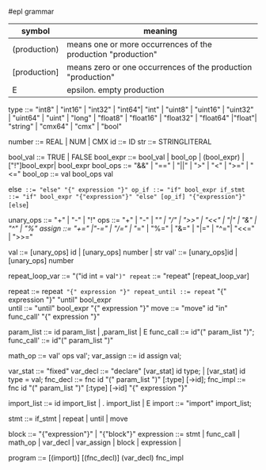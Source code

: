 #epl grammar

|symbol | meaning|
|--|--|
|(production) | means one or more occurrences of the production "production"|
|[production] | means zero or one occurrences of the production "production"|
|E|epsilon. empty production |

type ::= "int8" | "int16" | "int32" | "int64"| "int" | "uint8" | "uint16" | "uint32" | "uint64" | "uint" | "long" | "float8" | "float16" | "float32" | "float64" |"float"| "string" | "cmx64" | "cmx" | "bool"

number ::= REAL | NUM | CMX
id ::= ID
str ::= STRINGLITERAL

bool_val ::= TRUE | FALSE
bool_expr ::= bool_val | bool_op | (bool_expr) | ["!"]bool_expr| bool_expr
bool_ops ::= "&&" | "==" | "||" | ">" | "<" | ">=" | "<=" 
bool_op ::= val bool_ops val

else` ::= "else" "{" expression "}"
op_if ::= "if" bool_expr
if_stmt ::= "if" bool_expr "{"expression"}" "else" [op_if] "{"expression"}" [else`]

unary_ops ::= "+" | "-" | "!"
ops ::= "+" | "-" | "*" | "/" | ">>" | "<<" | "|" | "&" | "^" | "%"
assign ::= "+=" |"-=" | "/=" | "*=" | "%=" | "&=" | "|=" | "^="| "<<=" | ">>="

val ::= [unary_ops] id | [unary_ops] number | str
val' ::= [unary_ops]id | [unary_ops] number


repeat_loop_var ::= "("id int = val`")"
repeat` ::= "repeat" [repeat_loop_var]

repeat ::= repeat` "{" expression "}"
repeat_until ::= repeat` "{" expression "}" "until" bool_expr   
until ::= "until" bool_expr "{" expression "}" 
move ::= "move" id "in" func_call' "{" expression "}"

param_list ::= id param_list | ,param_list | E
func_call ::= id"(" param_list ")";
func_call' ::= id"(" param_list ")"

math_op ::= val' ops val';
var_assign ::= id assign val;

var_stat ::= "fixed"
var_decl ::= "declare" [var_stat] id type; | [var_stat] id type = val; 
fnc_decl ::= fnc id "(" param_list ")" [:type] [->id];
fnc_impl ::= fnc id "(" param_list ")" [:type] [->id] "{" expression "}"

import_list ::= id import_list | . import_list | E
import ::= "import" import_list;

stmt ::= if_stmt | repeat | until | move

block ::= "{"expression"}" | "{"block"}"
expression ::= stmt | func_call | math_op | var_decl | var_assign | block | expression |

program ::= [(import)] [(fnc_decl)] (var_decl) fnc_impl
